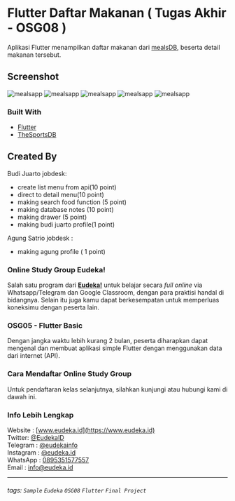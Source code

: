 # Flutter Daftar Makanan ( Tugas Akhir - OSG08 )
Aplikasi Flutter menampilkan daftar makanan dari [mealsDB](https://www.themealdb.com/api.php), beserta detail makanan tersebut.

## Screenshot
![mealsapp](https://github.com/budijuarto/Tugas-Akhir-OSG-Flutter-Kelompok-7/blob/master/bandicam%202020-01-06%2011-38-50-238.jpg)
![mealsapp](https://github.com/budijuarto/Tugas-Akhir-OSG-Flutter-Kelompok-7/blob/master/bandicam%202020-01-06%2011-38-58-653.jpg)
![mealsapp](https://github.com/budijuarto/Tugas-Akhir-OSG-Flutter-Kelompok-7/blob/master/bandicam%202020-01-06%2011-39-24-463.jpg)
![mealsapp](https://github.com/budijuarto/Tugas-Akhir-OSG-Flutter-Kelompok-7/blob/master/bandicam%202020-01-06%2011-39-29-716.jpg)
![mealsapp](https://github.com/budijuarto/Tugas-Akhir-OSG-Flutter-Kelompok-7/blob/master/bandicam%202020-01-06%2011-39-34-615.jpg)



### Built With
- [Flutter](https://flutter.dev)
- [TheSportsDB](https://www.themealdb.com/api.php)

## Created By
Budi Juarto jobdesk:
- create list menu from api(10 point)
- direct to detail menu(10 point)
- making search food function (5 point)
- making database notes (10 point)
- making drawer (5 point)
- making budi juarto profile(1 point)

Agung Satrio jobdesk :
- making agung profile ( 1 point)


### Online Study Group Eudeka!
Salah satu program dari [**Eudeka!**](https://www.eudeka.id) untuk belajar secara _full online_ via Whatsapp/Telegram dan Google Classroom, dengan para praktisi handal di bidangnya. Selain itu juga kamu dapat berkesempatan untuk memperluas koneksimu dengan peserta lain.

### OSG05 - Flutter Basic
Dengan jangka waktu lebih kurang 2 bulan, peserta diharapkan dapat mengenal dan membuat aplikasi simple Flutter dengan menggunakan data dari internet (API).

### Cara Mendaftar Online Study Group
Untuk pendaftaran kelas selanjutnya, silahkan kunjungi atau hubungi kami di dawah ini.

### Info Lebih Lengkap
Website : [www.eudeka.id](https://www.eudeka.id)  
Twitter: [@EudekaID](https://twitter.com/EudekaID)  
Telegram : [@eudekainfo](https://t.me/eudekainfo)  
Instagram : [@eudeka.id](https://instagram.com/eudeka.id)  
WhatsApp : [0895351577557](https://wa.me/62895351577557)  
Email : [info@eudeka.id](mailto:info@eudeka.id)  

---

###### tags: `Sample` `Eudeka` `OSG08` `Flutter` `Final Project`

